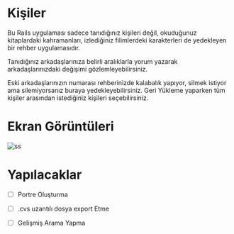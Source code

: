 # Kişiler

Bu Rails uygulaması sadece tanıdığınız kişileri değil, okuduğunuz kitaplardaki kahramanları, izlediğiniz filimlerdeki karakterleri de yedekleyen bir rehber uygulamasıdır. 

Tanıdığınız arkadaşlarınıza belirli aralıklarla yorum yazarak arkadaşlarınızdaki değişimi gözlemleyebilirsiniz.

Eski arkadaşlarınızın numarası rehberinizde kalabalık yapıyor, silmek istiyor ama silemiyorsanız buraya yedekleyebilirsiniz. Geri Yükleme yaparken tüm kişiler arasından istediğiniz kişileri seçebilirsiniz.

# Ekran Görüntüleri
![ss](https://user-images.githubusercontent.com/19302254/29752074-d215bc14-8b5f-11e7-807a-6e116c6f35f9.png)

# Yapılacaklar
- [ ] Portre Oluşturma
- [ ] .cvs uzantılı dosya export Etme
- [ ] Gelişmiş Arama Yapma 


